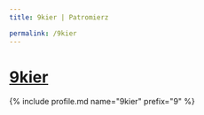 ```yaml
---
title: 9kier | Patromierz

permalink: /9kier
---
```


# [9kier](https://patronite.pl/9kier)

{% include profile.md name="9kier" prefix="9" %}
